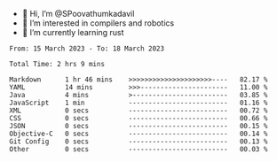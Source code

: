 - 👋 Hi, I’m @SPoovathumkadavil
- 👀 I’m interested in compilers and robotics
- 🌱 I’m currently learning rust

<!--START_SECTION:waka-->

```text
From: 15 March 2023 - To: 18 March 2023

Total Time: 2 hrs 9 mins

Markdown      1 hr 46 mins    >>>>>>>>>>>>>>>>>>>>>----   82.17 %
YAML          14 mins         >>>----------------------   11.00 %
Java          4 mins          >------------------------   03.85 %
JavaScript    1 min           -------------------------   01.16 %
XML           0 secs          -------------------------   00.72 %
CSS           0 secs          -------------------------   00.66 %
JSON          0 secs          -------------------------   00.15 %
Objective-C   0 secs          -------------------------   00.14 %
Git Config    0 secs          -------------------------   00.13 %
Other         0 secs          -------------------------   00.03 %
```

<!--END_SECTION:waka-->

<!---
SPoovathumkadavil/SPoovathumkadavil is a ✨ special ✨ repository because its `README.md` (this file) appears on your GitHub profile.
You can click the Preview link to take a look at your changes.
--->
